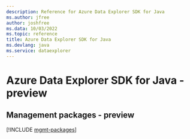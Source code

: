 ```yaml
---
description: Reference for Azure Data Explorer SDK for Java
ms.author: jfree
author: joshfree
ms.data: 10/03/2022
ms.topic: reference
title: Azure Data Explorer SDK for Java
ms.devlang: java
ms.service: dataexplorer
---
```

# Azure Data Explorer SDK for Java - preview

## Management packages - preview
[!INCLUDE [mgmt-packages](data-explorer-mgmt-index.md)]